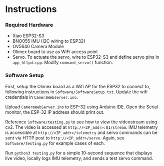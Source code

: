 # Instructions  

### Required Hardware 
- Xiao ESP32-S3 
- BNO055 IMU (I2C wiring to ESP32) 
- OV5640 Camera Module
- Olimex board to use as WiFi access point
- Servo. To actuate the servo, wire to ESP32-S3 and define servo pins in  
`app_httpd.cpp`. Modify `command_servo()` function.   

### Software Setup 
First, setup the Olimex board as a Wifi AP for the ESP32 to connect to,  
following instructions in `Software/SoftwareSetup.txt`. Update the wifi  
credentials in `CameraWebserver.ino`. 

Upload `CameraWebServer.ino` to ESP-32 using Arduino IDE. Open the Serial  
monitor, the ESP-32 IP address should print out.  

Reference `Software/testing.py` to see how to view the videostream using  
cv2. The video is accessed at `http://<IP_addr>:81/stream`. IMU telemetry  
is accessible at `http://<IP_addr>/telemetry` and servo commands can be  
sent via HTTP post to `http://<IP_addr>/servo`. Again, see  
`Software/testing.py` for example cases of each.  

Run `python3 testing.py` for a simple 10-second sequence that displays  
live video, locally logs IMU telemetry, and sends a test servo command.
